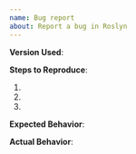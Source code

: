 ```yaml
---
name: Bug report
about: Report a bug in Roslyn
---
```


**Version Used**: 

**Steps to Reproduce**:

1. 
2. 
3. 

**Expected Behavior**:

**Actual Behavior**:
